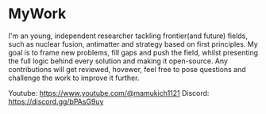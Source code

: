 # MyWork
I'm an young, independent researcher tackling frontier(and future) fields, such as nuclear fusion, antimatter and strategy based on first principles.
My goal is to frame new problems, fill gaps and push the field, whilst presenting the full logic behind every solution and making it open-source.
Any contributions will get reviewed, hovewer, feel free to pose questions and challenge the work to improve it further.

Youtube: https://www.youtube.com/@mamukich1121
Discord: https://discord.gg/bPAsG9uy
